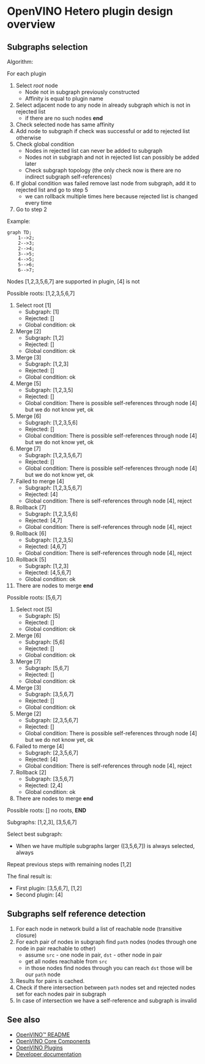 # OpenVINO Hetero plugin design overview

## Subgraphs selection

Algorithm:

For each plugin
1. Select *root* node
    * Node not in subgraph previously constructed
    * Affinity is equal to plugin name
2. Select adjacent node to any node in already subgraph which is not in rejected list
    * if there are no such nodes **end**
3. Check selected node has same affinity
4. Add node to subgraph if check was successful or add to rejected list otherwise
5. Check global condition
    * Nodes in rejected list can never be added to subgraph
    * Nodes not in subgraph and not in rejected list can possibly be added later
    * Check subgraph topology (the only check now is there are no indirect subgraph self-references)
6. If global condition was failed remove last node from subgraph, add it to rejected list and go to step 5
    * we can rollback multiple times here because rejected list is changed every time
7. Go to step 2

Example:
```mermaid
graph TD;
    1-->2;
    2-->3;
    2-->4;
    3-->5;
    4-->5;
    5-->6;
    6-->7;
```

Nodes [1,2,3,5,6,7] are supported in plugin, [4] is not

Possible roots: [1,2,3,5,6,7]
1. Select root [1]
    * Subgraph: [1]
    * Rejected: []
    * Global condition: ok
2. Merge [2]
    * Subgraph: [1,2]
    * Rejected: []
    * Global condition: ok
3. Merge [3]
    * Subgraph: [1,2,3]
    * Rejected: []
    * Global condition: ok
4. Merge [5]
    * Subgraph: [1,2,3,5]
    * Rejected: []
    * Global condition: There is possible self-references through node [4] but we do not know yet, ok
5. Merge [6]
    * Subgraph: [1,2,3,5,6]
    * Rejected: []
    * Global condition: There is possible self-references through node [4] but we do not know yet, ok
6. Merge [7]
    * Subgraph: [1,2,3,5,6,7]
    * Rejected: []
    * Global condition: There is possible self-references through node [4] but we do not know yet, ok
7. Failed to merge [4]
    * Subgraph: [1,2,3,5,6,7]
    * Rejected: [4]
    * Global condition: There is self-references through node [4], reject
8. Rollback [7]
    * Subgraph: [1,2,3,5,6]
    * Rejected: [4,7]
    * Global condition: There is self-references through node [4], reject
9. Rollback [6]
    * Subgraph: [1,2,3,5]
    * Rejected: [4,6,7]
    * Global condition: There is self-references through node [4], reject
10. Rollback [5]
    * Subgraph: [1,2,3]
    * Rejected: [4,5,6,7]
    * Global condition: ok
11. There are nodes to merge **end**

Possible roots: [5,6,7]
1. Select root [5]
    * Subgraph: [5]
    * Rejected: []
    * Global condition: ok
2. Merge [6]
    * Subgraph: [5,6]
    * Rejected: []
    * Global condition: ok
3. Merge [7]
    * Subgraph: [5,6,7]
    * Rejected: []
    * Global condition: ok
4. Merge [3]
    * Subgraph: [3,5,6,7]
    * Rejected: []
    * Global condition: ok
5. Merge [2]
    * Subgraph: [2,3,5,6,7]
    * Rejected: []
    * Global condition: There is possible self-references through node [4] but we do not know yet, ok
6. Failed to merge [4]
    * Subgraph: [2,3,5,6,7]
    * Rejected: [4]
    * Global condition: There is self-references through node [4], reject
7. Rollback [2]
    * Subgraph: [3,5,6,7]
    * Rejected: [2,4]
    * Global condition: ok
8. There are nodes to merge **end**

Possible roots: [] no roots, **END**

Subgraphs: [1,2,3], [3,5,6,7]

Select best subgraph:
* When we have multiple subgraphs larger ([3,5,6,7]) is always selected, always

Repeat previous steps with remaining nodes [1,2]

The final result is:
* First plugin: [3,5,6,7], [1,2]
* Second plugin: [4]


## Subgraphs self reference detection

1. For each node in network build a list of reachable node (transitive closure)
2. For each pair of nodes in subgraph find `path` nodes (nodes through one node in pair reachable to other)
    * assume `src` - one node in pair, `dst` - other node in pair
    * get all nodes reachable from `src`
    * in those nodes find nodes through you can reach `dst` those will be our `path` node
3. Results for pairs is cached.
4. Check if there intersection between `path` nodes set and rejected nodes set for each nodes pair in subgraph
5. In case of intersection we have a self-reference and subgraph is invalid

## See also
 * [OpenVINO™ README](../../../README.md)
 * [OpenVINO Core Components](../../README.md)
 * [OpenVINO Plugins](../README.md)
 * [Developer documentation](../../../docs/dev/index.md)
 
